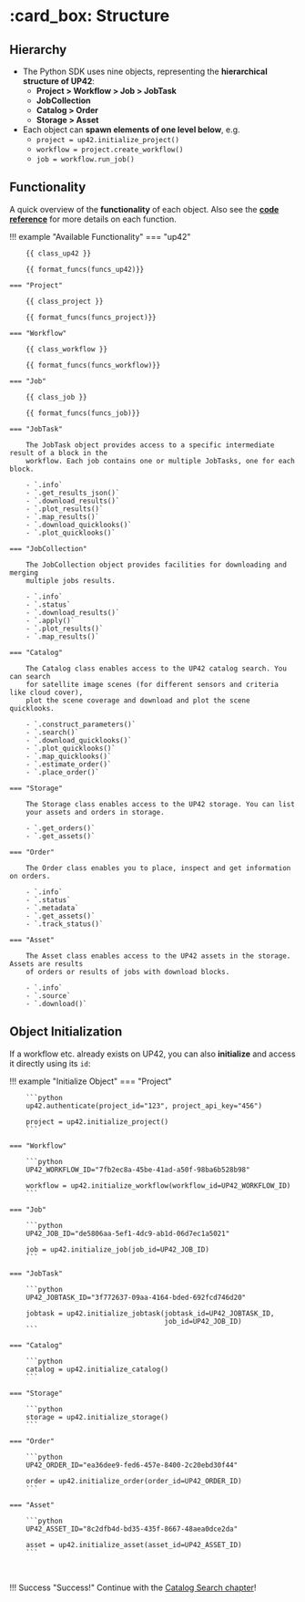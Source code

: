 # :card_box: Structure

## Hierarchy

- The Python SDK uses nine objects, representing the **hierarchical structure of UP42**:
    - **Project > Workflow > Job > JobTask**
    - **JobCollection**
    - **Catalog > Order**
    - **Storage > Asset**
- Each object can **spawn elements of one level below**, e.g.
    - `project = up42.initialize_project()`
    - `workflow = project.create_workflow()`
    - `job = workflow.run_job()`


## Functionality

A quick overview of the **functionality** of each object. Also see the 
[**code reference**](https://sdk.up42.com/reference/project/) for more details on each
function.


!!! example "Available Functionality"
    === "up42"

        {{ class_up42 }}

        {{ format_funcs(funcs_up42)}}

    === "Project"

        {{ class_project }}

        {{ format_funcs(funcs_project)}}
    
    === "Workflow"

        {{ class_workflow }}

        {{ format_funcs(funcs_workflow)}}
        
    === "Job"

        {{ class_job }}

        {{ format_funcs(funcs_job)}}
        
    === "JobTask"

        The JobTask object provides access to a specific intermediate result of a block in the 
        workflow. Each job contains one or multiple JobTasks, one for each block.
        
        - `.info`
        - `.get_results_json()`
        - `.download_results()`
        - `.plot_results()`
        - `.map_results()`
        - `.download_quicklooks()`
        - `.plot_quicklooks()`
        
    === "JobCollection"

        The JobCollection object provides facilities for downloading and merging
        multiple jobs results.
    
        - `.info`
        - `.status`
        - `.download_results()`
        - `.apply()`
        - `.plot_results()`
        - `.map_results()`
        
    === "Catalog"

        The Catalog class enables access to the UP42 catalog search. You can search
        for satellite image scenes (for different sensors and criteria like cloud cover),
        plot the scene coverage and download and plot the scene quicklooks.

        - `.construct_parameters()`
        - `.search()`
        - `.download_quicklooks()`
        - `.plot_quicklooks()`
        - `.map_quicklooks()`
        - `.estimate_order()`
        - `.place_order()`

    === "Storage"

        The Storage class enables access to the UP42 storage. You can list
        your assets and orders in storage.

        - `.get_orders()`
        - `.get_assets()`
    
    === "Order"

        The Order class enables you to place, inspect and get information on orders.

        - `.info`
        - `.status`
        - `.metadata`
        - `.get_assets()`
        - `.track_status()`
    
    === "Asset"

        The Asset class enables access to the UP42 assets in the storage. Assets are results 
        of orders or results of jobs with download blocks.

        - `.info`
        - `.source`
        - `.download()`


        
        
## Object Initialization

If a workflow etc. already exists on UP42, you can also **initialize** and access it directly using its `id`:

!!! example "Initialize Object"
    === "Project"
    
        ```python
        up42.authenticate(project_id="123", project_api_key="456")
        
        project = up42.initialize_project()
        ```
    
    === "Workflow"

        ```python
        UP42_WORKFLOW_ID="7fb2ec8a-45be-41ad-a50f-98ba6b528b98"
        
        workflow = up42.initialize_workflow(workflow_id=UP42_WORKFLOW_ID)
        ```
        
    === "Job"

        ```python
        UP42_JOB_ID="de5806aa-5ef1-4dc9-ab1d-06d7ec1a5021"
        
        job = up42.initialize_job(job_id=UP42_JOB_ID)
        ```
      
    === "JobTask"
    
        ```python
        UP42_JOBTASK_ID="3f772637-09aa-4164-bded-692fcd746d20"
        
        jobtask = up42.initialize_jobtask(jobtask_id=UP42_JOBTASK_ID,
                                          job_id=UP42_JOB_ID)
        ```
       
    === "Catalog"
    
        ```python
        catalog = up42.initialize_catalog()
        ```
    
    === "Storage"
    
        ```python
        storage = up42.initialize_storage()
        ```
    
    === "Order"
    
        ```python
        UP42_ORDER_ID="ea36dee9-fed6-457e-8400-2c20ebd30f44"
        
        order = up42.initialize_order(order_id=UP42_ORDER_ID)
        ```
    
    === "Asset"
    
        ```python
        UP42_ASSET_ID="8c2dfb4d-bd35-435f-8667-48aea0dce2da"
        
        asset = up42.initialize_asset(asset_id=UP42_ASSET_ID)
        ```
        
<br>

!!! Success "Success!"
    Continue with the [Catalog Search chapter](catalog.md)!

